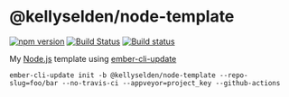 # @kellyselden/node-template

[![npm version](https://badge.fury.io/js/%40kellyselden%2Fnode-template.svg)](https://badge.fury.io/js/%40kellyselden%2Fnode-template)
[![Build Status](https://travis-ci.com/kellyselden/node-template.svg?branch=master)](https://travis-ci.com/kellyselden/node-template)
[![Build status](https://ci.appveyor.com/api/projects/status/geri0lhhblcifcsr/branch/master?svg=true)](https://ci.appveyor.com/project/kellyselden/node-template/branch/master)

My [Node.js](https://nodejs.org) template using [ember-cli-update](https://github.com/ember-cli/ember-cli-update)

```
ember-cli-update init -b @kellyselden/node-template --repo-slug=foo/bar --no-travis-ci --appveyor=project_key --github-actions
```
